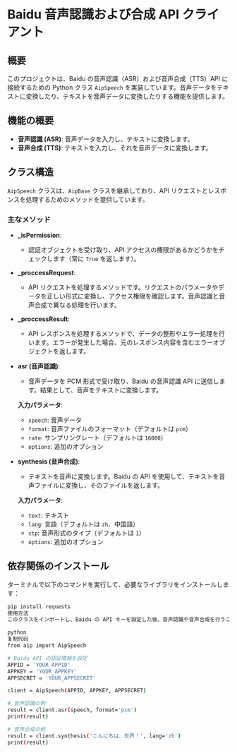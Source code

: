 # Baidu 音声認識および合成 API クライアント

## 概要

このプロジェクトは、Baidu の音声認識（ASR）および音声合成（TTS）API に接続するための Python クラス `AipSpeech` を実装しています。音声データをテキストに変換したり、テキストを音声データに変換したりする機能を提供します。

## 機能の概要

- **音声認識 (ASR)**: 音声データを入力し、テキストに変換します。
- **音声合成 (TTS)**: テキストを入力し、それを音声データに変換します。

## クラス構造

`AipSpeech` クラスは、`AipBase` クラスを継承しており、API リクエストとレスポンスを処理するためのメソッドを提供しています。

### 主なメソッド

- **_isPermission**:
  - 認証オブジェクトを受け取り、API アクセスの権限があるかどうかをチェックします（常に `True` を返します）。

- **_proccessRequest**:
  - API リクエストを処理するメソッドです。リクエストのパラメータやデータを正しい形式に変換し、アクセス権限を確認します。音声認識と音声合成で異なる処理を行います。

- **_proccessResult**:
  - API レスポンスを処理するメソッドで、データの整形やエラー処理を行います。エラーが発生した場合、元のレスポンス内容を含むエラーオブジェクトを返します。

- **asr (音声認識)**:
  - 音声データを PCM 形式で受け取り、Baidu の音声認識 API に送信します。結果として、音声をテキストに変換します。
  
  **入力パラメータ**:
  - `speech`: 音声データ
  - `format`: 音声ファイルのフォーマット（デフォルトは `pcm`）
  - `rate`: サンプリングレート（デフォルトは `16000`）
  - `options`: 追加のオプション

- **synthesis (音声合成)**:
  - テキストを音声に変換します。Baidu の API を使用して、テキストを音声ファイルに変換し、そのファイルを返します。
  
  **入力パラメータ**:
  - `text`: テキスト
  - `lang`: 言語（デフォルトは `zh`、中国語）
  - `ctp`: 音声形式のタイプ（デフォルトは `1`）
  - `options`: 追加のオプション

## 依存関係のインストール

ターミナルで以下のコマンドを実行して、必要なライブラリをインストールします：

```bash
pip install requests
使用方法
このクラスをインポートし、Baidu の API キーを設定した後、音声認識や音声合成を行うことができます。

python
复制代码
from aip import AipSpeech

# Baidu API の認証情報を設定
APPID = 'YOUR_APPID'
APPKEY = 'YOUR_APPKEY'
APPSECRET = 'YOUR_APPSECRET'

client = AipSpeech(APPID, APPKEY, APPSECRET)

# 音声認識の例
result = client.asr(speech, format='pcm')
print(result)

# 音声合成の例
result = client.synthesis('こんにちは、世界！', lang='zh')
print(result)

